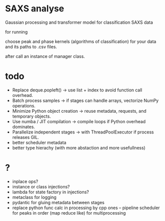 # SAXS analyse

Gaussian processing and transformer model for classification SAXS data 

for running

choose peak and phase kernels (algorithms of classification) for your data
and its paths to .csv files. 

after call an instance of manager class. 


# todo

- Replace deque.popleft() → use list + index to avoid function call overhead.
- Batch process samples → if stages can handle arrays, vectorize NumPy operations.
- Minimize Python object creation → reuse metadata, requests, and temporary objects.
- Use numba / JIT compilation → compile loops if Python overhead dominates.
- Parallelize independent stages → with ThreadPoolExecutor if process releases GIL.
- better scheduler metadata 
- better type hierachy (with more abstaction and more usefullness)


# ?

- inplace ops?
- instance or class injections?
- lambda for state factory in injections?
- metaclass for logging
- pydantic for gluing metadata between stages
- replace python func calc in processing by cpp ones
– pipeline scheduler for peaks in order (map reduce like) for multiprocessing